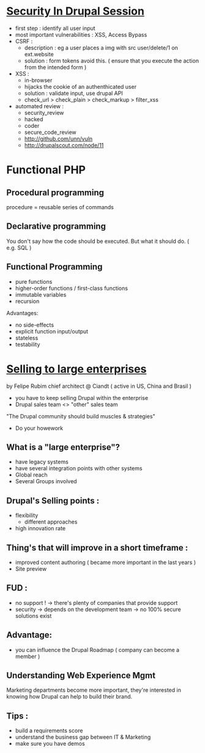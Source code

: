 [Security In Drupal Session](http://munich2012.drupal.org/node/733)
==========================
- first step : identify all user input 
- most important vulnerabilities : XSS, Access Bypass
- CSRF :
	- description : eg a user places a img with src  user/delete/1 on ext.website 
    - solution : form tokens avoid this. ( ensure that you  execute the action from the intended form )
- XSS :
	- in-browser
    - hijacks the cookie of an authenthicated user
    - solution : validate input, use drupal API
    - check_url > check_plain > check_markup > filter_xss
- automated review :
	- security_review
    - hacked
    - coder
    - secure_code_review
    - http://github.com/unn/vuln 
    - http://drupalscout.com/node/11
    
Functional PHP
==============

Procedural programming
-----------------------
 procedure = reusable series of commands

Declarative programming
-----------------------
You don't say how the code should be executed. But what it should do.
( e.g.  SQL )

Functional Programming
----------------------
- pure functions
- higher-order functions / first-class functions
- immutable variables
- recursion 

Advantages:
- no side-effects
- explicit function input/output
- stateless
- testability

[Selling to large enterprises](http://munich2012.drupal.org/program/sessions/selling-drupal-web-experience-management-large-enterprises-choose-your-battles-and)
===========================================================================
by Felipe Rubim chief architect @ Ciandt ( active in US, China and Brasil )

- you have to keep selling Drupal within the enterprise
- Drupal sales team <> "other" sales team

"The Drupal community should build muscles & strategies"
- Do your howework

What is a "large enterprise"?
----------------------------
- have legacy systems
- have several integration points with other systems
- Global reach
- Several Groups involved 

Drupal's Selling points :
----------------
- flexibility
	- different approaches
- high innovation rate

Thing's that will improve in a short timeframe :
------------------------------------------------
- improved content authoring ( became more important in the last years )
- Site preview

FUD :
-----
- no support !
-> there's plenty of companies that provide support
- security
-> depends on the development team
-> no 100% secure solutions exist

Advantage:
----------
- you can influence the Drupal Roadmap ( company can become a member )

Understanding Web Experience Mgmt
----------------------------------
Marketing departments become more important, they're interested in knowing how Drupal can help to build their brand.

Tips :
------
- build a requirements score
- understand the business gap between IT & Marketing
- make sure you have demos






    





    
